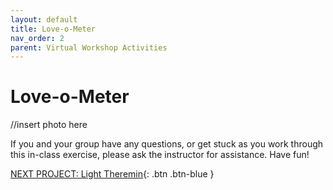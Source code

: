 ```yaml
---
layout: default
title: Love-o-Meter
nav_order: 2
parent: Virtual Workshop Activities
---
```


# Love-o-Meter

//insert photo here

If you and your group have any questions, or get stuck as you work through this in-class exercise, please ask the instructor for assistance.  Have fun!



[NEXT PROJECT: Light Theremin](light_theremin.html){: .btn .btn-blue }
